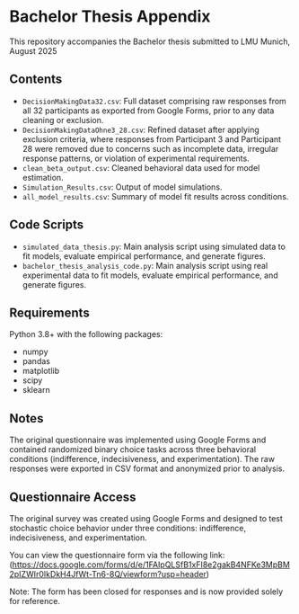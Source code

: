 # Bachelor Thesis Appendix

This repository accompanies the Bachelor thesis submitted to LMU Munich, August 2025

## Contents

- `DecisionMakingData32.csv`: Full dataset comprising raw responses from all 32 participants as exported from Google Forms, prior to any data cleaning or exclusion.  
- `DecisionMakingDataOhne3_28.csv`: Refined dataset after applying exclusion criteria, where responses from Participant 3 and Participant 28 were removed due to concerns such as incomplete data, irregular response patterns, or violation of experimental requirements.  
- `clean_beta_output.csv`: Cleaned behavioral data used for model estimation.  
- `Simulation_Results.csv`: Output of model simulations.  
- `all_model_results.csv`: Summary of model fit results across conditions.

## Code Scripts

- `simulated_data_thesis.py`: Main analysis script using simulated data to fit models, evaluate empirical performance, and generate figures.
- `bachelor_thesis_analysis_code.py`: Main analysis script using real experimental data to fit models, evaluate empirical performance, and generate figures.

## Requirements

Python 3.8+ with the following packages:
- numpy  
- pandas  
- matplotlib  
- scipy
- sklearn
## Notes

The original questionnaire was implemented using Google Forms and contained randomized binary choice tasks across three behavioral conditions (indifference, indecisiveness, and experimentation). The raw responses were exported in CSV format and anonymized prior to analysis.

## Questionnaire Access

The original survey was created using Google Forms and designed to test stochastic choice behavior under three conditions: indifference, indecisiveness, and experimentation.

You can view the questionnaire form via the following link:  
(https://docs.google.com/forms/d/e/1FAIpQLSfB1xFI8e2gakB4NFKe3MpBM2pIZWIr0IkDkH4JfWt-Tn6-8Q/viewform?usp=header)

Note: The form has been closed for responses and is now provided solely for reference.
